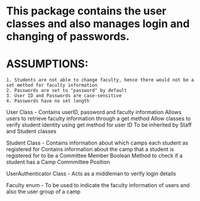 # This package contains the user classes and also manages login and changing of passwords.

# ASSUMPTIONS: 
    1. Students are not able to change faculty, hence there would not be a set method for faculty information
    2. Passwords are set to "password" by default
    3. User ID and Passwords are case-sensitive
    4. Passwords have no set length

User Class - Contains userID, password and faculty information
             Allows users to retrieve faculty information through a get method
             Allow classes to verify student identity using get method for user ID
             To be inherited by Staff and Student classes

Student Class - Contains information about which camps each student as registered for
                Contains information about the camp that a student is registered for to be a Committee Member
                Boolean Method to check if a student has a Camp Commmittee Position

UserAuthenticator Class - Acts as a middleman to verify login details

Faculty enum - To be used to indicate the faculty information of users and also the user group of a camp